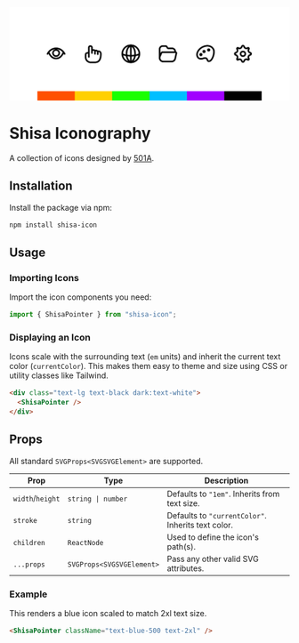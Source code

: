 ![Banner Image](/www/public/banner.png)

# Shisa Iconography

A collection of icons designed by [501A](https://501A.vercel.app).

## Installation

Install the package via npm:

```bash
npm install shisa-icon
```

## Usage

### Importing Icons

Import the icon components you need:

```javascript
import { ShisaPointer } from "shisa-icon";
```

### Displaying an Icon

Icons scale with the surrounding text (`em` units) and inherit the current text color (`currentColor`). This makes them easy to theme and size using CSS or utility classes like Tailwind.

```html
<div class="text-lg text-black dark:text-white">
  <ShisaPointer />
</div>
```

## Props

All standard `SVGProps<SVGSVGElement>` are supported.

| Prop             | Type                      | Description                                        |
| ---------------- | ------------------------- | -------------------------------------------------- |
| `width`/`height` | `string \| number`        | Defaults to `"1em"`. Inherits from text size.      |
| `stroke`         | `string`                  | Defaults to `"currentColor"`. Inherits text color. |
| `children`       | `ReactNode`               | Used to define the icon's path(s).                 |
| `...props`       | `SVGProps<SVGSVGElement>` | Pass any other valid SVG attributes.               |

### Example

This renders a blue icon scaled to match 2xl text size.

```html
<ShisaPointer className="text-blue-500 text-2xl" />
```
